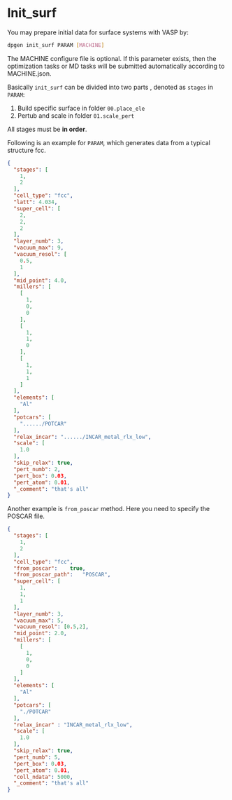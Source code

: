 # Init_surf

You may prepare initial data for surface systems with VASP by:

```bash
dpgen init_surf PARAM [MACHINE]
```
The MACHINE configure file is optional. If this parameter exists, then the optimization
tasks or MD tasks will be submitted automatically according to MACHINE.json.


Basically `init_surf` can be divided into two parts , denoted as `stages` in `PARAM`:
1. Build specific surface in folder `00.place_ele`
2. Pertub and scale in folder `01.scale_pert`

All stages must be **in order**.


Following is an example for `PARAM`, which generates data from a typical structure fcc.
```json
{
  "stages": [
    1,
    2
  ],
  "cell_type": "fcc",
  "latt": 4.034,
  "super_cell": [
    2,
    2,
    2
  ],
  "layer_numb": 3,
  "vacuum_max": 9,
  "vacuum_resol": [
    0.5,
    1
  ],
  "mid_point": 4.0,
  "millers": [
    [
      1,
      0,
      0
    ],
    [
      1,
      1,
      0
    ],
    [
      1,
      1,
      1
    ]
  ],
  "elements": [
    "Al"
  ],
  "potcars": [
    "....../POTCAR"
  ],
  "relax_incar": "....../INCAR_metal_rlx_low",
  "scale": [
    1.0
  ],
  "skip_relax": true,
  "pert_numb": 2,
  "pert_box": 0.03,
  "pert_atom": 0.01,
  "_comment": "that's all"
}
```

Another example is `from_poscar` method. Here you need to specify the POSCAR file. 

```json
{
  "stages": [
    1,
    2
  ],
  "cell_type": "fcc",
  "from_poscar":	true,
  "from_poscar_path":	"POSCAR",
  "super_cell": [
    1,
    1,
    1
  ],
  "layer_numb": 3,
  "vacuum_max": 5,
  "vacuum_resol": [0.5,2],
  "mid_point": 2.0,
  "millers": [
    [
      1,
      0,
      0
    ]
  ],
  "elements": [
    "Al"
  ],
  "potcars": [
    "./POTCAR"
  ],
  "relax_incar" : "INCAR_metal_rlx_low",
  "scale": [
    1.0
  ],
  "skip_relax": true,
  "pert_numb": 5,
  "pert_box": 0.03,
  "pert_atom": 0.01,
  "coll_ndata": 5000,
  "_comment": "that's all"
}
```
